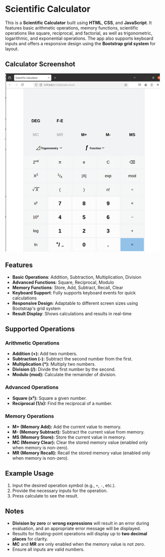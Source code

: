 # Scientific Calculator

This is a **Scientific Calculator** built using **HTML**, **CSS**, and **JavaScript**. It features basic arithmetic operations, memory functions, scientific operations like square, reciprocal, and factorial, as well as trigonometric, logarithmic, and exponential operations. The app also supports keyboard inputs and offers a responsive design using the **Bootstrap grid system** for layout.

## Calculator Screenshot
![Calculator Screenshot](assets/screenshot.png)

## Features

- **Basic Operations**: Addition, Subtraction, Multiplication, Division
- **Advanced Functions**: Square, Reciprocal, Modulo
- **Memory Functions**: Store, Add, Subtract, Recall, Clear
- **Keyboard Support**: Fully supports keyboard events for quick calculations
- **Responsive Design**: Adaptable to different screen sizes using Bootstrap's grid system
- **Result Display**: Shows calculations and results in real-time

## Supported Operations

### Arithmetic Operations
- **Addition (+):** Add two numbers.
- **Subtraction (-):** Subtract the second number from the first.
- **Multiplication (*):** Multiply two numbers.
- **Division (/):** Divide the first number by the second.
- **Modulo (mod):** Calculate the remainder of division.

### Advanced Operations
- **Square (x²):** Square a given number.
- **Reciprocal (1/x):** Find the reciprocal of a number.

### Memory Operations
- **M+ (Memory Add):** Add the current value to memory.
- **M- (Memory Subtract):** Subtract the current value from memory.
- **MS (Memory Store):** Store the current value in memory.
- **MC (Memory Clear):** Clear the stored memory value (enabled only when memory is non-zero).
- **MR (Memory Recall):** Recall the stored memory value (enabled only when memory is non-zero).

## Example Usage
1. Input the desired operation symbol (e.g., `+`, `-`, etc.).
2. Provide the necessary inputs for the operation.
3. Press calculate to see the result.

## Notes
- **Division by zero** or **wrong expressions** will result in an error during evaluation, and an appropriate error message will be displayed.
- Results for floating-point operations will display up to **two decimal places** for clarity.
- **MC** and **MR** are only enabled when the memory value is not zero.
- Ensure all inputs are valid numbers.

